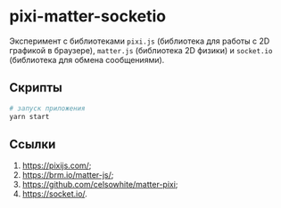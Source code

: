 # pixi-matter-socketio

Эксперимент с библиотеками `pixi.js` (библиотека для работы с 2D графикой в браузере), `matter.js` (библиотека 2D физики) и `socket.io` (библиотека для обмена сообщениями).

## Скрипты

```bash
# запуск приложения
yarn start
```

## Ссылки

1. https://pixijs.com/;
2. https://brm.io/matter-js/;
3. https://github.com/celsowhite/matter-pixi;
4. https://socket.io/.
